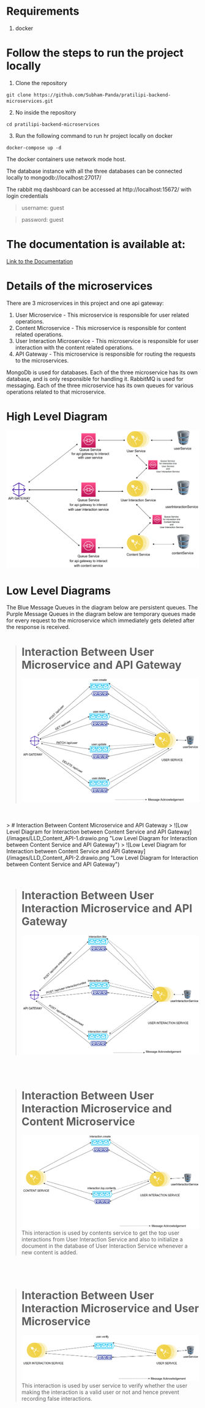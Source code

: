# Requirements
1. docker

# Follow the steps to run the project locally

1. Clone the repository
```git
git clone https://github.com/Subham-Panda/pratilipi-backend-microservices.git
```

2. No inside the repository
```
cd pratilipi-backend-microservices
```

3. Run the following command to run hr project locally on docker
```
docker-compose up -d
```

The docker containers use network mode host.

The database instance with all the three databases can be connected locally to mongodb://localhost:27017/

The rabbit mq dashboard can be accessed at http://localhost:15672/ with login credentials
>username: guest

>password: guest

# The documentation is available at:
<a href="https://documenter.getpostman.com/view/17855939/UVeCQoNL" target="_blank">Link to the Documentation</a>


# Details of the microservices
There are 3 microservices in this project and one api gateway:

1. User Microservice - This microservice is responsible for user related operations.
2. Content Microservice - This microservice is responsible for content related operations.
3. User Interaction Microservice - This microservice is responsible for user interaction with the content related operations.
4. API Gateway - This microservice is responsible for routing the requests to the microservices.

MongoDb is used for databases. Each of the three microservice has its own database, and is only responsible for handling it.
RabbitMQ is used for messaging. Each of the three microservice has its own queues for various operations related to that microservice.

# High Level Diagram
![High Level Diagram for the Microservices Architecture](/images/Pratilipi_HLD.drawio.png "High Level Diagram for the Microservices Architecture")

# Low Level Diagrams

The Blue Message Queues in the diagram below are persistent queues.
The Purple Message Queues in the diagram below are temporary queues made for every request to the microservice which immediately gets deleted after the response is received.


> # Interaction Between User Microservice and API Gateway
> ![Low Level Diagram for Interaction between User Service and API Gateway](/images/LLD_User_API.drawio.png "Low Level Diagram for Interaction between User Service and API Gateway")
<br>
<br>
> # Interaction Between Content Microservice and API Gateway
> ![Low Level Diagram for Interaction between Content Service and API Gateway](/images/LLD_Content_API-1.drawio.png "Low Level Diagram for Interaction between Content Service and API Gateway")
> ![Low Level Diagram for Interaction between Content Service and API Gateway](/images/LLD_Content_API-2.drawio.png "Low Level Diagram for Interaction between Content Service and API Gateway")

<br>
<br>

> # Interaction Between User Interaction Microservice and API Gateway
> ![Low Level Diagram for Interaction between User Interaction Service and API Gateway](/images/LLD_Interaction_API.drawio.png "Low Level Diagram for Interaction between User Interaction Service and API Gateway")

<br>
<br>

> # Interaction Between User Interaction Microservice and Content Microservice
> ![Low Level Diagram for Interaction between User Interaction Service and Content Service](/images/LLD_Interaction_Content.drawio.png "Low Level Diagram for Interaction between User Interaction Service and Content Service")
> This interaction is used by contents service to get the top user interactions from User Interaction Service and also to initialize a document in the database of User Interaction Service whenever a new content is added.

<br>
<br>

> # Interaction Between User Interaction Microservice and User Microservice
> ![Low Level Diagram for Interaction between User Interaction Service and User Service](/images/LLD_Interaction_User.drawio.png "Low Level Diagram for Interaction between User Interaction Service and User Service")
> This interaction is used by user service to verify whether the user making the interaction is a valid user or not and hence prevent recording false interactions.

